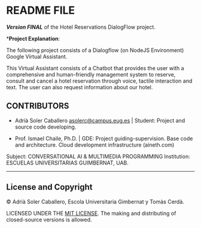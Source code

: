 # README FILE

***Version FINAL*** of the Hotel Reservations DialogFlow project.

***Project Explanation**:

The following project consists of a Dialogflow (on NodeJS Environment) Google Virtual Assistant.

This Virtual Assistant consists of a Chatbot that provides the user with a comprehensive and human-friendly management system to reserve, consult and cancel a hotel reservation through voice, tactile interaction and text. The user can also request information about our hotel.

## CONTRIBUTORS

- Adrià Soler Caballero <asolerc@campus.eug.es> | Student: Project and source code developing.

- Prof. Ismael Chaile, Ph.D. | GDE: Project guiding-supervision. Base code and architecture. Cloud development infrastructure (aineth.com)

Subject: CONVERSATIONAL AI & MULTIMEDIA PROGRAMMING
Institution: ESCUELAS UNIVERSITARIAS GUIMBERNAT, UAB.

---

## License and Copyright

© Adrià Soler Caballero, Escola Universitaria Gimbernat y Tomàs Cerdà.

LICENSED UNDER THE [MIT LICENSE](LICENSE). The making and distributing of closed-source versions is allowed.